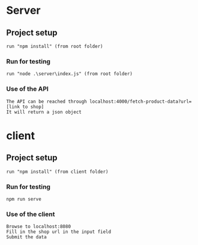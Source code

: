 # Server

## Project setup

```
run "npm install" (from root folder)
```

### Run for testing

```
run "node .\server\index.js" (from root folder)
```

### Use of the API

```
The API can be reached through localhost:4000/fetch-product-data?url=[link to shop]
It will return a json object
```

# client

## Project setup

```
run "npm install" (from client folder)
```

### Run for testing

```
npm run serve
```

### Use of the client

```
Browse to localhost:8080
Fill in the shop url in the input field
Submit the data
```
